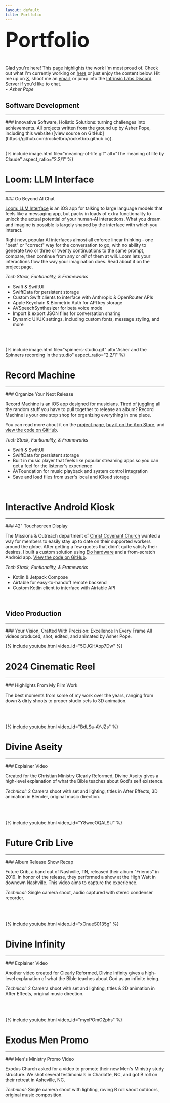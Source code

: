 ```yaml
---
layout: default
title: Portfolio
---
```


<div style="font-size: 2rem;"><h1 style="margin-top: 0.25em">Portfolio</h1></div>

Glad you're here! This page highlights the work I'm most proud of. Check out what I'm currently working on [here](/projects) or just enjoy the content below. Hit me up on [X](https://x.com/asherpope/), shoot me an [email](mailto:helloworld@intrinsiclabs.co), or jump into the [Intrinsic Labs Discord Server](https://discord.gg/HjSjeJYNKh) if you'd like to chat.  
*~ Asher Pope*

## Software Development
<hr>
### Innovative Software, Holistic Solutions: turning challenges into achievements.
All projects written from the ground up by Asher Pope, including this website ([view source on GitHub](https://github.com/rocketbro/rocketbro.github.io)).

<br>
<br>

{% include image.html 
   file="meaning-of-life.gif" 
   alt="The meaning of life by Claude"
   aspect_ratio="2.2/1"
%}

# Loom: LLM Interface
<hr>
### Go Beyond AI Chat

[Loom: LLM Interface](/projects/loom-interface) is an iOS app for talking to large language models that feels like a messaging app, but packs in loads of extra functionality to unlock the actual potential of your human-AI interactions. What you dream and imagine is possible is largely shaped by the interface with which you interact. 

Right now, popular AI interfaces almost all enforce linear thinking - one "best" or "correct" way for the conversation to go, with no ability to generate two or three or twenty continuations to the same prompt, compare, then continue from any or *all* of them at will. Loom lets your interactions flow the way your imagination does. Read about it on the [project page](/projects/loom-interface).  

*Tech Stack, Funtionality, & Frameworks*
- Swift & SwiftUI
- SwiftData for persistent storage
- Custom Swift clients to interface with Anthropic & OpenRouter APIs
- Apple Keychain & Biometric Auth for API key storage
- AVSpeechSynthesizer for beta voice mode
- Import & export JSON files for conversation sharing
- Dynamic UI/UX settings, including custom fonts, message styling, and more

<br>
<br>

{% include image.html 
   file="spinners-studio.gif" 
   alt="Asher and the Spinners recording in the studio"
   aspect_ratio="2.2/1"
%}

# Record Machine
<hr>
### Organize Your Next Release

Record Machine is an iOS app designed for musicians. Tired of juggling all the random stuff you have to pull together to release an album? Record Machine is your one stop shop for organizing everything in one place.  

You can read more about it on the [project page](/projects/record-machine), [buy it on the App Store](https://apps.apple.com/us/app/record-machine/id6478185491), and [view the code on GitHub](https://github.com/rocketbro/Record-Machine).  

*Tech Stack, Funtionality, & Frameworks*
- Swift & SwiftUI
- SwiftData for persistent storage
- Built in music player that feels like popular streaming apps so you can get a feel for the listener's experience
- AVFoundation for music playback and system control integration
- Save and load files from user's local and iCloud storage


<br>

# Interactive Android Kiosk
<hr>
### 42" Touchscreen Display

The Missions & Outreach department of [Christ Covenant Church](https://christcovenant.org) wanted a way for members to easily stay up to date on their supported workers around the globe. After getting a few quotes that didn't quite satisfy their desires, I built a custom solution using [Elo hardware](https://www.elotouch.com/) and a from-scratch Android app. [View the code on GitHub](https://github.com/rocketbro/CCC-SouthLobbyDisplay).  

*Tech Stack, Funtionality, & Frameworks*
- Kotlin & Jetpack Compose
- Airtable for easy-to-handoff remote backend
- Custom Kotlin client to interface with Airtable API

<br>


<!-- MARK: VIDEO WORK -->

## Video Production
<hr>
### Your Vision, Crafted With Precision: Excellence In Every Frame
All videos produced, shot, edited, and animated by Asher Pope.

<br>

<!-- 2024 reel -->
{% include youtube.html video_id="5OJGHAop7Dw" %}
# 2024 Cinematic Reel
<hr>
### Highlights From My Film Work

The best moments from some of my work over the years, ranging from down & dirty shoots to proper studio sets to 3D animation.  
<br>
<br>
<br>

<!-- Divine Aseity -->
{% include youtube.html video_id="BdLSa-AYJZs" %}
# Divine Aseity
<hr>
### Explainer Video

Created for the Christian Ministry Clearly Reformed, Divine Aseity gives a high-level explanation of what the Bible teaches about God's self existence.

*Technical:* 2 Camera shoot with set and lighting, titles in After Effects, 3D animation in Blender, original music direction.  
<br>
<br>
<br>

<!-- Future Crib Live @ High Watt -->
{% include youtube.html video_id="Y8wxeOQALSU" %}
# Future Crib Live
<hr>
### Album Release Show Recap

Future Crib, a band out of Nashville, TN, released their album "Friends" in 2019. In honor of the release, they performed a show at the High Watt in downown Nashville. This video aims to capture the experience.

*Technical:* Single camera shoot, audio captured with stereo condenser recorder.  
<br>
<br>
<br>

<!-- CR Divine Infinity -->
{% include youtube.html video_id="xOnueS0135g" %}
# Divine Infinity
<hr>
### Explainer Video

Another video created for Clearly Reformed, Divine Infinity gives a high-level explanation of what the Bible teaches about God as an infinite being.

*Technical:* 2 Camera shoot with set and lighting, titles & 2D animation in After Effects, original music direction.  
<br>
<br>
<br>

<!-- Exodus Men -->
{% include youtube.html video_id="myxPOmO2phs" %}
# Exodus Men Promo
<hr>
### Men's Ministry Promo Video

Exodus Church asked for a video to promote their new Men's Ministry study structure. We shot several testimonials in Charlotte, NC, and got B roll on their retreat in Asheville, NC.

*Technical:* Single camera shoot with lighting, roving B roll shoot outdoors, original music composition.  
<br>
<br>
